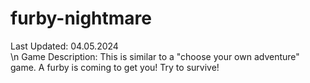 # furby-nightmare
Last Updated: 04.05.2024    
\n Game Description:	This is similar to a "choose your own adventure" game. 
A furby is coming to get you! Try to survive!
